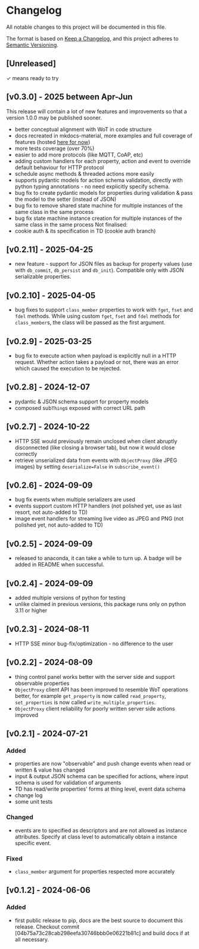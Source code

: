 # Changelog

All notable changes to this project will be documented in this file.

The format is based on [Keep a Changelog](https://keepachangelog.com/en/1.0.0/),
and this project adheres to [Semantic Versioning](https://semver.org/spec/v2.0.0.html).

## [Unreleased]

✓ means ready to try

## [v0.3.0] - 2025 between Apr-Jun

This release will contain a lot of new features and improvements so that a version 1.0.0 may be published sooner. 
- better conceptual alignment with WoT in code structure
- docs recreated in mkdocs-material, more examples and full coverage of features (hosted [here for now](https://docs.hololinked.dev))
- more tests coverage (over 70%)
- easier to add more protocols (like MQTT, CoAP, etc)
- adding custom handlers for each property, action and event to override default behaviour for HTTP protocol 
- schedule async methods & threaded actions more easily
- supports pydantic models for action schema validation, directly with python typing annotations - no need explicitly specify schema. 
- bug fix to create pydantic models for properties during validation & pass the model to the setter (instead of JSON)
- bug fix to remove shared state machine for multiple instances of the same class in the same process
- bug fix state machine instance creation for multiple instances of the same class in the same process
Not finalised:
- cookie auth & its specification in TD (cookie auth branch)

## [v0.2.11] - 2025-04-25

- new feature - support for JSON files as backup for property values (use with `db_commit`, `db_persist` and `db_init`). Compatible only with JSON serializable properties. 

## [v0.2.10] - 2025-04-05

- bug fixes to support `class_member` properties to work with `fget`, `fset` and `fdel` methods. While using custom `fget`, `fset` and `fdel` methods for `class_member`s,
the class will be passed as the first argument. 

## [v0.2.9] - 2025-03-25

- bug fix to execute action when payload is explicitly null in a HTTP request. Whether action takes a payload or not, there was an error which caused the execution to be rejected. 

## [v0.2.8] - 2024-12-07

- pydantic & JSON schema support for property models 
- composed sub`Thing`s exposed with correct URL path 

## [v0.2.7] - 2024-10-22

- HTTP SSE would previously remain unclosed when client abruptly disconnected (like closing a browser tab), but now it would close correctly
- retrieve unserialized data from events with `ObjectProxy` (like JPEG images) by setting `deserialize=False` in `subscribe_event()` 

## [v0.2.6] - 2024-09-09

- bug fix events when multiple serializers are used
- events support custom HTTP handlers (not polished yet, use as last resort, not auto-added to TD)
- image event handlers for streaming live video as JPEG and PNG (not polished yet, not auto-added to TD)

## [v0.2.5] - 2024-09-09

- released to anaconda, it can take a while to turn up. A badge will be added in README when successful.  

## [v0.2.4] - 2024-09-09

- added multiple versions of python for testing
- unlike claimed in previous versions, this package runs only on python 3.11 or higher

## [v0.2.3] - 2024-08-11

- HTTP SSE minor bug-fix/optimization - no difference to the user 

## [v0.2.2] - 2024-08-09

- thing control panel works better with the server side and support observable properties
- `ObjectProxy` client API has been improved to resemble WoT operations better, for example `get_property` is now 
called `read_property`, `set_properties` is now called `write_multiple_properties`. 
- `ObjectProxy` client reliability for poorly written server side actions improved

## [v0.2.1] - 2024-07-21

### Added
- properties are now "observable" and push change events when read or written & value has changed
- input & output JSON schema can be specified for actions, where input schema is used for validation of arguments
- TD has read/write properties' forms at thing level, event data schema
- change log
- some unit tests

### Changed
- events are to specified as descriptors and are not allowed as instance attributes. Specify at class level to 
  automatically obtain a instance specific event.  

### Fixed
- ``class_member`` argument for properties respected more accurately

## [v0.1.2] - 2024-06-06

### Added
- first public release to pip, docs are the best source to document this release. Checkout commit 
  [04b75a73c28cab298eefa30746bbb0e06221b81c] and build docs if at all necessary.
 


